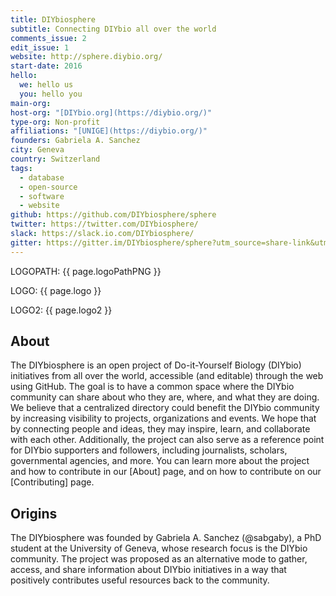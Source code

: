 ```yaml
---
title: DIYbiosphere
subtitle: Connecting DIYbio all over the world
comments_issue: 2
edit_issue: 1
website: http://sphere.diybio.org/
start-date: 2016
hello:
  we: hello us
  you: hello you
main-org:
host-org: "[DIYbio.org](https://diybio.org/)"
type-org: Non-profit
affiliations: "[UNIGE](https://diybio.org/)"
founders: Gabriela A. Sanchez
city: Geneva
country: Switzerland
tags:
  - database
  - open-source
  - software
  - website
github: https://github.com/DIYbiosphere/sphere
twitter: https://twitter.com/DIYbiosphere/
slack: https://slack.io.com/DIYbiosphere/
gitter: https://gitter.im/DIYbiosphere/sphere?utm_source=share-link&utm_medium=link&utm_campaign=share-link
---
```


LOGOPATH:
{{ page.logoPathPNG }}

LOGO:
{{ page.logo }}

LOGO2:
{{ page.logo2 }}

## About
The DIYbiosphere is an open project of Do-it-Yourself Biology (DIYbio) initiatives from all over the world, accessible (and editable) through the web using GitHub. The goal is to have a common space where the DIYbio community can share about who they are, where, and what they are doing. We believe that a centralized directory could benefit the DIYbio community by increasing visibility to projects, organizations and events. We hope that by connecting people and ideas, they may inspire, learn, and collaborate with each other. Additionally, the project can also serve as a reference point for DIYbio supporters and followers, including journalists, scholars, governmental agencies, and more.
You can learn more about the project and how to contribute in our [About] page, and on how to contribute on our [Contributing] page.


## Origins
The DIYbiosphere was founded by Gabriela A. Sanchez (@sabgaby), a PhD student at the University of Geneva, whose research focus is the DIYbio community. The project was proposed as an alternative mode to gather, access, and share information about DIYbio initiatives in a way that positively contributes useful resources back to the community.
